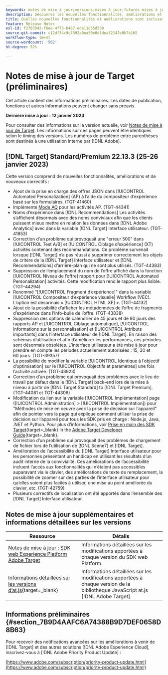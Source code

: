 ```yaml
---
keywords: notes de mise à jour;versions;mises à jour;futures mises à jour;améliorations;nouvelles fonctionnalités;correctifs;préliminaire
description: Découvrez les nouvelles fonctionnalités, améliorations et correctifs de la prochaine version d’Adobe Target, notamment les SDK, les API et les bibliothèques JavaScript.
title: Quelles nouvelles fonctionnalités et améliorations sont incluses dans la prochaine version ?
feature: Release Notes
exl-id: f2783042-f6ee-4f73-b487-ede11d55d530
source-git-commit: c12df34c9c7392a0ea50e8d1dea32147e8b7b165
workflow-type: tm+mt
source-wordcount: '562'
ht-degree: 52%

---
```


# Notes de mise à jour de Target (préliminaires)

Cet article contient des informations préliminaires. Les dates de publication, fonctions et autres informations peuvent changer sans préavis.

**Dernière mise à jour : 12 janvier 2023**

Pour consulter des informations sur la version actuelle, voir [Notes de mise à jour de Target](release-notes.md). Les informations sur ces pages peuvent être identiques selon le timing des versions. Les numéros de problème entre parenthèses sont destinés à une utilisation interne par [!DNL Adobe].

## [!DNL Target] Standard/Premium 22.13.3 (25-26 janvier 2023)

Cette version comprend de nouvelles fonctionnalités, améliorations et de nouveaux correctifs :

* Ajout de la prise en charge des offres JSON dans [!UICONTROL Automated Personalization] (AP) à l’aide du compositeur d’expérience basé sur les formulaires. (TGT-41460)
* Implémenté [Mode AQ](/help/main/c-activities/c-activity-qa/activity-qa.md) pour les activités AP. (TGT-44341)
* Noms d’expérience dans [!DNL Recommendations] Les activités s’affichent désormais avec des noms conviviaux afin que les clients puissent mieux mettre en relation les données dans [!DNL Adobe Analytics] avec dans la variable [!DNL Target] Interface utilisateur. (TGT-41853)
* Correction d’un problème qui provoquait une &quot;erreur 500&quot; dans [!UICONTROL Test A/B] et [!UICONTROL Ciblage d’expérience] (XT) activités contenant des recommandations. Ce problème survenait lorsque [!DNL Target] n’a pas réussi à supprimer correctement les objets de critère de la [!DNL Target] Interface utilisateur et [!DNL Recommendations] d’arrière-plan qui ne sont plus utilisés. (TGT-44383)
* Suppression de l’emplacement du nom de l’offre affiché dans la fonction [!UICONTROL Niveau de l’offre] rapport pour [!UICONTROL Automated Personalization] activités. Cette modification rend le rapport plus lisible. (TGT-44294)
* Renommé &quot;[!UICONTROL Fragment d’expérience]&quot; dans la variable [!UICONTROL Compositeur d’expérience visuelle] Workflow (VEC). L’option est désormais « [!UICONTROL HTML XF] ». (TGT-44132)
* Ajout de la possibilité d’afficher les métadonnées de l’offre de fragments d’expérience dans l’info-bulle de l’offre. (TGT-43838)
* Suppression des options de calendrier de 45 jours et de 90 jours des rapports AP et [!UICONTROL Ciblage automatique], [!UICONTROL Informations sur la personnalisation] et [!UICONTROL Attributs importants] dans l’interface utilisateur de [!DNL Target]. En raison des schémas d’utilisation et afin d’améliorer les performances, ces périodes sont désormais obsolètes. L’interface utilisateur a été mise à jour pour prendre en compte les périodes actuellement autorisées : 15, 30 et 60 jours. (TGT-39357)
* La possibilité de modifier la variable [!UICONTROL Identique à l’objectif d’optimisation] sur le [!UICONTROL Objectifs et paramètres] une fois l’activité activée. (TGT-43923)
* Correction d’un problème qui provoquait des problèmes avec le lieu de travail par défaut dans le [!DNL Target] back-end lors de la mise à niveau à partir de [!DNL Target Standard] to [!DNL Target Premium]. (TGT-44081 et TGT-44306)
* Modification du lien sur la variable [!UICONTROL Implémentation] page ([!UICONTROL Administration] > [!UICONTROL Implémentation]) pour &quot;Méthodes de mise en oeuvre avec la prise de décision sur l’appareil&quot; afin de pointer vers la page qui explique comment utiliser la prise de décision sur l’appareil pour tous les SDK pris en charge : Node.js, Java, .NET et Python. Pour plus d’informations, voir [Prise en main des SDK Target](https://developer.adobe.com/target/implement/server-side/sdk-guides/getting-started/){target=_blank} in the [Adobe Target Developer Guide](https://developer.adobe.com/target/){target=_blank}.
* Correction d’un problème qui provoquait des problèmes de chargement de fichier lors de l’utilisation de [!DNL Scene7] et [!DNL Target].
* Amélioration de l’accessibilité du [!DNL Target] Interface utilisateur pour les personnes présentant un handicap en utilisant les résultats d’un audit interne de la convivialité. Ces améliorations de l’accessibilité incluent l’accès aux fonctionnalités qui n’étaient pas accessibles auparavant via le clavier, des améliorations de texte de remplacement, la possibilité de zoomer sur des parties de l’interface utilisateur pour qu’elles soient plus faciles à utiliser, une mise au point améliorée du clavier, etc.   (TGT-42759)
* Plusieurs correctifs de localisation ont été apportés dans l’ensemble des [!DNL Target] Interface utilisateur.

## Notes de mise à jour supplémentaires et informations détaillées sur les versions

| Ressource | Détails |
|--- |--- |
| [Notes de mise à jour : SDK web Experience Platform Adobe Target](https://experienceleague.adobe.com/docs/experience-platform/edge/release-notes.html?lang=fr) | Informations détaillées sur les modifications apportées à chaque version du SDK web Platform. |
| [Informations détaillées sur les versions d’at.js](https://developer.adobe.com/target/implement/client-side/atjs/target-atjs-versions/){target=_blank} | Informations détaillées sur les modifications apportées à chaque version de la bibliothèque JavaScript at.js [!DNL Adobe Target]. |


## Informations préliminaires {#section_7B9D4AAFC6A74388B9D7DEF0658D8B63}

Pour recevoir des notifications avancées sur les améliorations à venir de [!DNL Target] et des autres solutions [!DNL Adobe Experience Cloud], inscrivez-vous à [!DNL Adobe Priority Product Update] :

[https://www.adobe.com/subscription/priority-product-update.html](https://www.adobe.com/subscription/priority-product-update.html)
